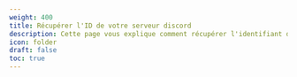```yaml
---
weight: 400
title: Récupérer l'ID de votre serveur discord
description: Cette page vous explique comment récupérer l'identifiant de votre serveur disvord pour l'ajouter à la configuration de votre site devloweb
icon: folder
draft: false
toc: true
---
```

